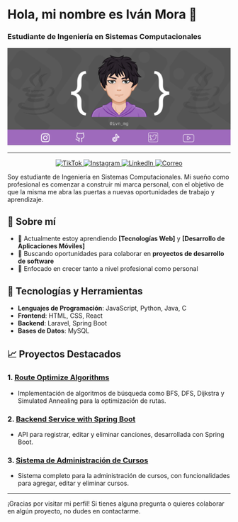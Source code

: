 # Hola, mi nombre es Iván Mora 👋

### Estudiante de Ingeniería en Sistemas Computacionales

![Presentacion](https://github.com/IVANMORAG/IVANMORAG/blob/main/Presentacion.png)

---

<p align="center">
  <a href="https://www.tiktok.com/@ivan_morag?is_from_webapp=1&sender_device=pc">
    <img src="https://img.shields.io/badge/TikTok-%23000000.svg?&style=for-the-badge&logo=tiktok&logoColor=white" alt="TikTok">
  </a>
  <a href="https://www.instagram.com/ivn_mg?igsh=Nm1peDR5Z2gxb3Ew&utm_source=qr">
    <img src="https://img.shields.io/badge/Instagram-%23E4405F.svg?&style=for-the-badge&logo=instagram&logoColor=white" alt="Instagram">
  </a>
  <a href="https://www.linkedin.com/in/iv%C3%A1n-mora-1a70942a7?utm_source=share&utm_campaign=share_via&utm_content=profile&utm_medium=ios_app">
    <img src="https://img.shields.io/badge/LinkedIn-%230077B5.svg?&style=for-the-badge&logo=linkedin&logoColor=white" alt="LinkedIn">
  </a>
  <a href="mailto:ivanmoragarcia412@gmail.com">
    <img src="https://img.shields.io/badge/Correo-EA4335?style=for-the-badge&logo=gmail&logoColor=white" alt="Correo">
  </a>
</p>


Soy estudiante de Ingeniería en Sistemas Computacionales. Mi sueño como profesional es comenzar a construir mi marca personal, con el objetivo de que la misma me abra las puertas a nuevas oportunidades de trabajo y aprendizaje.

## 🚀 Sobre mí

- 🌱 Actualmente estoy aprendiendo **[Tecnologías Web]** y **[Desarrollo de Aplicaciones Móviles]**
- 💼 Buscando oportunidades para colaborar en **proyectos de desarrollo de software**
- 🎯 Enfocado en crecer tanto a nivel profesional como personal

## 🔧 Tecnologías y Herramientas

- **Lenguajes de Programación**: JavaScript, Python, Java, C
- **Frontend**: HTML, CSS, React
- **Backend**: Laravel, Spring Boot
- **Bases de Datos**: MySQL

## 📈 Proyectos Destacados

### 1. [Route Optimize Algorithms](https://github.com/IVANMORAG/Route-Optimize-Algorithms)
- Implementación de algoritmos de búsqueda como BFS, DFS, Dijkstra y Simulated Annealing para la optimización de rutas.

### 2. [Backend Service with Spring Boot](https://github.com/IVANMORAG/backend-service-with-spring-boot)
- API para registrar, editar y eliminar canciones, desarrollada con Spring Boot.

### 3. [Sistema de Administración de Cursos](https://github.com/IVANMORAG/admin-course-system)
- Sistema completo para la administración de cursos, con funcionalidades para agregar, editar y eliminar cursos.

---

¡Gracias por visitar mi perfil! Si tienes alguna pregunta o quieres colaborar en algún proyecto, no dudes en contactarme.
